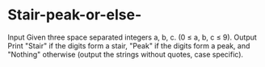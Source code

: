 # Stair-peak-or-else-
Input Given three space separated integers a, b, c. (0 ≤ a, b, c ≤ 9). Output Print "Stair" if the digits form a stair, "Peak" if the digits form a peak, and "Nothing" otherwise (output the strings without quotes, case specific).
